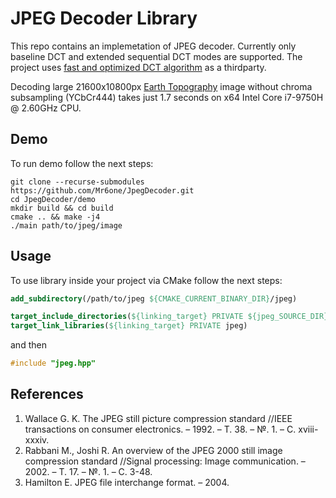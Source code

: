 # JPEG Decoder Library
This repo contains an implemetation of JPEG decoder. Currently only baseline DCT and extended sequential DCT modes are supported. The project uses [fast and optimized DCT algorithm](https://github.com/Mr6one/FastDCT) as a thirdparty.

Decoding large 21600x10800px [Earth Topography](samples/topography.jpeg) image without chroma subsampling (YCbCr444) takes just 1.7 seconds on x64 Intel Core i7-9750H @ 2.60GHz CPU.

## Demo
To run demo follow the next steps:

```code
git clone --recurse-submodules https://github.com/Mr6one/JpegDecoder.git
cd JpegDecoder/demo
mkdir build && cd build
cmake .. && make -j4
./main path/to/jpeg/image
```

## Usage
To use library inside your project via CMake follow the next steps:

```cmake
add_subdirectory(/path/to/jpeg ${CMAKE_CURRENT_BINARY_DIR}/jpeg)

target_include_directories(${linking_target} PRIVATE ${jpeg_SOURCE_DIR}/include)
target_link_libraries(${linking_target} PRIVATE jpeg)
```
and then

```C++
#include "jpeg.hpp"
```

## References
1. Wallace G. K. The JPEG still picture compression standard //IEEE transactions on consumer electronics. – 1992. – Т. 38. – №. 1. – С. xviii-xxxiv.
2. Rabbani M., Joshi R. An overview of the JPEG 2000 still image compression standard //Signal processing: Image communication. – 2002. – Т. 17. – №. 1. – С. 3-48.
3. Hamilton E. JPEG file interchange format. – 2004.
